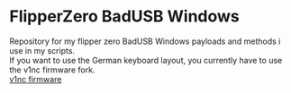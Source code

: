 # FlipperZero BadUSB Windows
Repository for my flipper zero BadUSB Windows payloads and methods i use in my scripts.</br>
If you want to use the German keyboard layout, you currently have to use the v1nc firmware fork. </br>
[v1nc firmware](https://github.com/v1nc/flipperzero-firmware)
